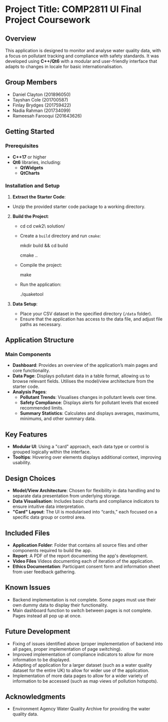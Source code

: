 # Project Title: COMP2811 UI Final Project Coursework

## Overview

This application is designed to monitor and analyse water quality data, with a focus on pollutant tracking and compliance with safety standards. It was developed using **C++/Qt6** with a modular and user-friendly interface that adapts to changes in locale for basic internationalisation.

## Group Members

- Daniel Clayton (201896050)  
- Tayshan Cole (201700587)  
- Finlay Brydges (201759422)  
- Nadia Rahman (201734099)  
- Rameesah Farooqui (201643626)

## Getting Started

### Prerequisites

- **C++17** or higher  
- **Qt6** libraries, including:  
  - **QtWidgets**  
  - **QtCharts**

### Installation and Setup

1. **Extract the Starter Code**:  
- Unzip the provided starter code package to a working directory.  
    
2. **Build the Project**:  
   - cd cd cwk2\ solution/
     
   - Create a `build` directory and run `cmake`:  
       
     mkdir build && cd build  
       
     cmake ..  
       
   - Compile the project:  
       
     make  
       
   - Run the application:  
       
     ./quaketool

     
3. **Data Setup**:  
     
   - Place your CSV dataset in the specified directory (`/data` folder).  
   - Ensure that the application has access to the data file, and adjust file paths as necessary.

## Application Structure

### Main Components

- **Dashboard**: Provides an overview of the application’s main pages and core functionality.  
- **Data Page**: Displays pollutant data in a table format, allowing us to browse relevant fields. Utilises the model/view architecture from the starter code.  
- **Analysis Pages**:  
  - **Pollutant Trends**: Visualises changes in pollutant levels over time.  
  - **Safety Compliance**: Displays alerts for pollutant levels that exceed recommended limits.  
  - **Summary Statistics**: Calculates and displays averages, maximums, minimums, and other summary data.

## Key Features

- **Modular UI**: Using a "card" approach, each data type or control is grouped logically within the interface.  
- **Tooltips**: Hovering over elements displays additional context, improving usability.

## Design Choices

- **Model/View Architecture**: Chosen for flexibility in data handling and to separate data presentation from underlying storage.  
- **Data Visualisation**: Includes basic charts and compliance indicators to ensure intuitive data interpretation.  
- **"Card" Layout**: The UI is modularised into “cards,” each focused on a specific data group or control area.

## Included Files

- **Application Folder**: Folder that contains all source files and other components required to build the app.  
- **Report**: A PDF of the report documenting the app's development.  
- **Video Files** Videos documenting each of iteration of the application.  
- **Ethics Documentation**: Participant consent form and information sheet from user feedback gathering.

## Known Issues

- Backend implementation is not complete. Some pages must use their own dummy data to display their functionality.  
- Main dashboard function to switch between pages is not complete. Pages instead all pop up at once.

## Future Development

- Fixing of issues identified above (proper implementation of backend into all pages, proper implementation of page switching).  
- Improved implementation of compliance indicators to allow for more information to be displayed.  
- Adapting of application for a larger dataset (such as a water quality dataset for the entire UK) to allow for wider use of the application.  
- Implementation of more data pages to allow for a wider variety of information to be accessed (such as map views of pollution hotspots).

## Acknowledgments

- Environment Agency Water Quality Archive for providing the water quality data.

